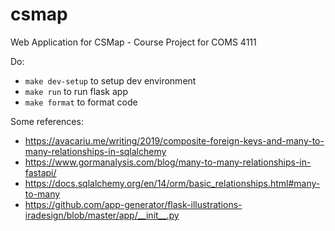 # csmap
Web Application for CSMap - Course Project for COMS 4111


Do:
- `make dev-setup` to setup dev environment
- `make run` to run flask app
- `make format` to format code

Some references:
- https://avacariu.me/writing/2019/composite-foreign-keys-and-many-to-many-relationships-in-sqlalchemy
- https://www.gormanalysis.com/blog/many-to-many-relationships-in-fastapi/
- https://docs.sqlalchemy.org/en/14/orm/basic_relationships.html#many-to-many
- https://github.com/app-generator/flask-illustrations-iradesign/blob/master/app/__init__.py
